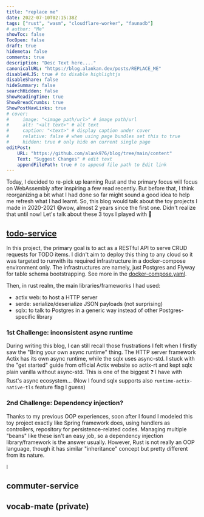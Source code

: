 ```yaml
---
title: "replace me"
date: 2022-07-10T02:15:38Z
tags: ["rust", "wasm", "cloudflare-worker", "faunadb"]
# author: "Me"
showToc: false
TocOpen: false
draft: true
hidemeta: false
comments: true
description: "Desc Text here...."
canonicalURL: "https://blog.alankan.dev/posts/REPLACE_ME"
disableHLJS: true # to disable highlightjs
disableShare: false
hideSummary: false
searchHidden: false
ShowReadingTime: true
ShowBreadCrumbs: true
ShowPostNavLinks: true
# cover:
#     image: "<image path/url>" # image path/url
#     alt: "<alt text>" # alt text
#     caption: "<text>" # display caption under cover
#     relative: false # when using page bundles set this to true
#     hidden: true # only hide on current single page
editPost:
    URL: "https://github.com/alank976/blog/tree/main/content"
    Text: "Suggest Changes" # edit text
    appendFilePath: true # to append file path to Edit link
---
```


Today, I decided to re-pick up learning Rust and the primary focus will focus on WebAssembly after inspiring a few read recently. But before that, I think reorganizing a bit what I had done so far might sound a good idea to help me refresh what I had learnt. So, this blog would talk about the toy projects I made in 2020-2021 😅wow, almost 2 years since the first one. Didn't realize that until now! Let's talk about these 3 toys I played with 👀


## [todo-service](https://github.com/alank976/todo-service)

In this project, the primary goal is to act as a RESTful API to serve CRUD requests for TODO items. I didn't aim to deploy this thing to any cloud so it was targeted to runwith its required infrastructure in a docker-compose environment only. The infrastructures are namely, just Postgres and Flyway for table schema bootstrapping. See more in the [docker-compose.yaml](https://github.com/alank976/todo-service/blob/master/docker-compose.yaml).

Then, in rust realm, the main libraries/frameworks I had used:
- actix web: to host a HTTP server
- serde: serialize/deserialize JSON payloads (not surprising)
- sqlx: to talk to Postgres in a generic way instead of other Postgres-specific library

### 1st Challenge: inconsistent async runtime
During writing this blog, I can still recall those frustrations I felt when I firstly saw the "Bring your own async runtime" thing. The HTTP server framework Actix has its own async runtime, while the sqlx uses async-std. I stuck with the "get started" guide from official Actix website so actix-rt and kept sqlx plain vanilla without async-std. This is one of the biggest :question: I have with Rust's async ecosystem... (Now I found sqlx supports also `runtime-actix-native-tls` feature flag I guess)

### 2nd Challenge: Dependency injection?
Thanks to my previous OOP experiences, soon after I found I modeled this toy project exactly like Spring framework does, using handlers as controllers, repository for persistence-related codes. Managing multiple "beans" like these isn't an easy job, so a dependency injection library/framework is the answer usually. However, Rust is not really an OOP language, though it has similar "inheritance" concept but pretty different from its nature. 

I 

## commuter-service

## vocab-mate (private)